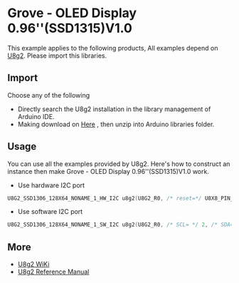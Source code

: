 

# Grove - OLED Display 0.96''(SSD1315)V1.0

This example applies to the following products, All examples depend  on [U8g2](https://github.com/olikraus/U8g2_Arduino). Please import this libraries.

## Import 

Choose any of the following

-  Directly search the U8g2 installation in the library management of Arduino IDE.
- Making download on [Here](https://github.com/olikraus/U8g2_Arduino) , then unzip into Arduino libraries folder.

## Usage

You can use all the examples provided by U8g2. Here's how to construct an instance then make Grove - OLED Display 0.96''(SSD1315)V1.0 work.

- Use hardware I2C port

```c
U8G2_SSD1306_128X64_NONAME_1_HW_I2C u8g2(U8G2_R0, /* reset=*/ U8X8_PIN_NONE);
```

- Use software I2C port

```C
U8G2_SSD1306_128X64_NONAME_1_SW_I2C u8g2(U8G2_R0, /* SCL= */ 2, /* SDA= */3, /* reset=*/ U8X8_PIN_NONE);
```

## More

- [U8g2 WiKi](https://github.com/olikraus/u8g2/wiki)
- [U8g2 Reference Manual](https://github.com/olikraus/u8g2/wiki/u8g2reference)

